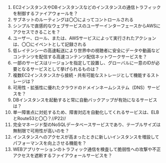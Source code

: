 1. EC2インスタンスやDBインスタンスなどのインスタンスの通信トラフィックを制御するファイアウォールを？
2. サブネットのルーティングは〇〇によってコントロールされる
3. シンプルで直感的なウェブサービスのユーザーインターフェースからAWSにアクセスできることを？
4. ユーザー、ロール、または、AWSサービスによって実行されたアクションは、〇〇にイベントとして記録される
5. 低レイテンシーの高速転送により世界中の視聴者に安全にデータや動画などコンテンツを配信する高速コンテンツ配信ネットワークサービスを？
6. 一部のサービスはリージョンを指定して設置し、グローバルに一意のIDが必要となるサービスとして挙げられるものは？
7. 複数EC2インスタンスから接続・共有可能なストレージとして機能するストレージは？
8. 可用性・拡張性に優れたクラウドのドメインネームシステム（DNS）サービスを？
9. DBインスタンスを起動すると常に自動バックアップが有効になるサービスは？
10. 単一障害点に対処するため、障害対応を自動化してくれるサービスは、ELBとRoute53と〇〇？//P22//
11. 完全マネージド型のNoSQLデータベースサービスであり、テーブルサイズは無制限で可用性が高いのを？
12. インスタンスへのアクセスが高まったときに新しいインスタンスを増設してパフォーマンスを向上させる機能を？
13. WEBアプリケーションのトラフィック通信を検査して脆弱性への攻撃や不正アクセスを遮断するファイアウォールサービスを？
